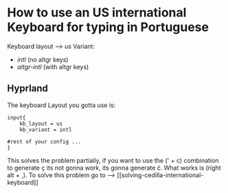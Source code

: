 # How to use an US international Keyboard for typing in Portuguese

Keyboard layout --> *us*
Variant: 
- *intl* (no altgr keys)
- *altgr-intl* (with altgr keys)
## Hyprland
The keyboard Layout you gotta use is:
```
input{
	kb_layout = us
	kb_variant = intl
	
#rest of your config ...
}
```


This solves the problem partially, if you want to use the (' + c) combination to generate ç its not gonna work, its gonna generate ć. What works is (right alt + ,).
	To solve this problem go to --> [[solving-cedilla-international-keyboard]]
